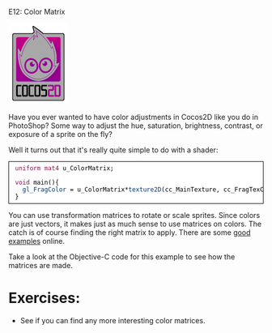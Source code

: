 E12: Color Matrix

![image](E12_ColorMatrix.png)

Have you ever wanted to have color adjustments in Cocos2D like you do in PhotoShop? Some way to adjust the hue, saturation, brightness, contrast, or exposure of a sprite on the fly?

Well it turns out that it's really quite simple to do with a shader:

<pre style="text-align:left;color:#000000; background-color:#ffffff; border:solid black 1px; padding:0.5em 1em 0.5em 1em; overflow:auto;font-size:small; font-family:monospace; "><span style="color:#881350;">uniform</span> <span style="color:#881350;">mat4</span> u_ColorMatrix;

<span style="color:#881350;">void</span> main(){
  <span style="color:#003369;">gl_FragColor</span> = u_ColorMatrix*<span style="color:#003369;">texture2D</span>(cc_MainTexture, cc_FragTexCoord1);
}
</pre>

You can use transformation matrices to rotate or scale sprites. Since colors are just vectors, it makes just as much sense to use matrices on colors. The catch is of course finding the right matrix to apply. There are some [good examples](http://www.graficaobscura.com/matrix/) online.

Take a look at the Objective-C code for this example to see how the matrices are made.

# Exercises:

* See if you can find any more interesting color matrices.